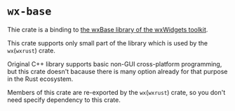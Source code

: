 # `wx-base`

Thie crate is a binding to [the wxBase library of the wxWidgets toolkit](https://docs.wxwidgets.org/3.2/page_libs.html#page_libs_wxbase).

This crate supports only small part of the library which is used by the `wx`(`wxrust`) crate.

Original C++ library supports basic non-GUI cross-platform programming, but this crate doesn't bacause there is many option already for that purpose in the Rust ecosystem.

Members of this crate are re-exported by the `wx`(`wxrust`) crate, so you don't need specify dependency to this crate.
